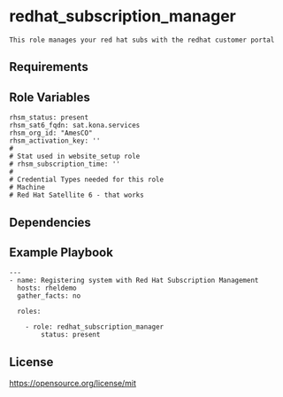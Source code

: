 redhat_subscription_manager
=========
```
This role manages your red hat subs with the redhat customer portal
```
Requirements
------------

Role Variables
--------------
```
rhsm_status: present
rhsm_sat6_fqdn: sat.kona.services
rhsm_org_id: "AmesCO"
rhsm_activation_key: ''
#
# Stat used in website_setup role
# rhsm_subscription_time: ''
#
# Credential Types needed for this role
# Machine
# Red Hat Satellite 6 - that works
```
Dependencies
------------

Example Playbook
----------------
```
---
- name: Registering system with Red Hat Subscription Management
  hosts: rheldemo
  gather_facts: no

  roles:

    - role: redhat_subscription_manager
        status: present
```
License
-------

https://opensource.org/license/mit
